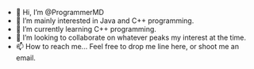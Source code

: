 - 👋 Hi, I’m @ProgrammerMD
- 👀 I’m mainly interested in Java and C++ programming. 
- 🌱 I’m currently learning C++ programming.
- 💞️ I’m looking to collaborate on whatever peaks my interest at the time. 
- 📫 How to reach me...  Feel free to drop me line here, or shoot me an email. 

<!---
ProgrammerMD/ProgrammerMD is a ✨ special ✨ repository because its `README.md` (this file) appears on your GitHub profile.
You can click the Preview link to take a look at your changes.
--->
